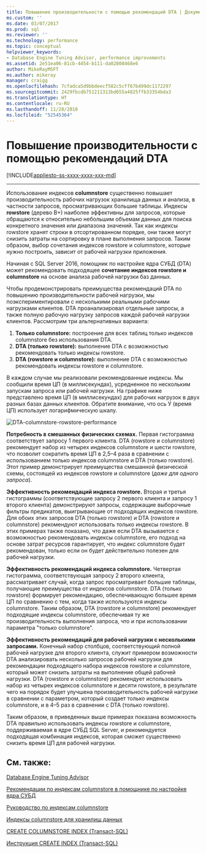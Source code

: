 ```yaml
---
title: Повышение производительности с помощью рекомендаций DTA | Документация Майкрософт
ms.custom: ''
ms.date: 03/07/2017
ms.prod: sql
ms.reviewer: ''
ms.technology: performance
ms.topic: conceptual
helpviewer_keywords:
- Database Engine Tuning Advisor, performance improvements
ms.assetid: 2e51ea06-81cb-4454-b111-da02808468e6
author: MikeRayMSFT
ms.author: mikeray
manager: craigg
ms.openlocfilehash: 7cfadca5d9bbdeecf582c5cff67b499dc1172297
ms.sourcegitcommit: 2429fbcdb751211313bd655a4825ffb33354bda3
ms.translationtype: HT
ms.contentlocale: ru-RU
ms.lasthandoff: 11/28/2018
ms.locfileid: "52545364"
---
```

# <a name="performance-improvements-using-dta-recommendations"></a>Повышение производительности с помощью рекомендаций DTA
[!INCLUDE[appliesto-ss-xxxx-xxxx-xxx-md](../../includes/appliesto-ss-xxxx-xxxx-xxx-md.md)]


---
Использование индексов **columnstore** существенно повышает производительность рабочих нагрузок хранилища данных и анализа, в частности запросов, просматривающих большие таблицы. Индексы **rowstore** (дерево B+) наиболее эффективны для запросов, которые обращаются к относительно небольшим объемам данных для поиска конкретного значения или диапазона значений. Так как индексы rowstore хранят строки в отсортированном порядке, они также могут снизить затраты на сортировку в плане выполнения запросов. Таким образом, выбор сочетания индексов rowstore и columnstore, которые нужно построить, зависит от рабочей нагрузки приложения.

Начиная с SQL Server 2016, помощник по настройке ядра СУБД (DTA) может рекомендовать подходящее **сочетание индексов rowstore и columnstore** на основе анализа рабочей нагрузки баз данных. 

Чтобы продемонстрировать преимущества рекомендаций DTA по повышению производительности рабочей нагрузки, мы поэкспериментировали с несколькими реальными рабочими нагрузками клиентов. DTA проанализировал отдельные запросы, а также полную рабочую нагрузку запросов каждой рабочей нагрузки клиентов. Рассмотрим три альтернативных варианта:
  
  1. **Только columnstore:** построение для всех таблиц только индексов columnstore без использования DTA. 
  2. **DTA (только rowstore):** выполнение DTA с возможностью рекомендовать только индексы rowstore.
  3. **DTA (rowstore и columnstore):** выполнение DTA с возможностью рекомендовать индексы rowstore и columnstore.  
   
В каждом случае мы реализовали рекомендованные индексы. Мы сообщили время ЦП (в миллисекундах), усредненное по нескольким запускам запроса или рабочей нагрузки. На графике ниже представлено время ЦП (в миллисекундах) для рабочих нагрузок в двух разных базах данных клиентов. Обратите внимание, что ось У (время ЦП) использует логарифмическую шкалу.   


![DTA-columnstore-rowstore-performance](../../relational-databases/performance/media/dta-columnstore-rowstore-performance.gif)



**Потребность в смешанных физических схемах.** Первая гистограмма соответствует запросу 1 первого клиента. DTA (rowstore и columnstore) рекомендует набор из четырех индексов columnstore и шести rowstore, что позволит сократить время ЦП в 2,5–4 раза в сравнении с использованием только индексов columnstore и DTA (только rowstore). Этот пример демонстрирует преимущества смешанной физической схемы, состоящей из индексов rowstore и columnstore (*даже для одного запроса*). 

**Эффективность рекомендаций индекса rowstore.** Вторая и третья гистограммы (соответствующие запросу 2 первого клиента и запросу 1 второго клиента) демонстрируют запросы, содержащие выборочные фильтры предикатов, выигрывающие от подходящих индексов rowstore. Для обоих этих запросов DTA (только rowstore) и DTA (rowstore и columnstore) рекомендуют использовать только индексы rowstore. В этих примерах также показано, что даже если DTA вызывается с возможностью рекомендовать индексы columnstore, его подход на основе затрат ресурсов гарантирует, что индекс columnstore будет рекомендован, только если он будет действительно полезен для рабочей нагрузки.

**Эффективность рекомендаций индекса columnstore.** Четвертая гистограмма, соответствующая запросу 2 второго клиента, рассматривает случай, когда запрос просматривает большие таблицы, получающие преимущества от индексов columnstore. DTA (только rowstore) формирует рекомендацию, обеспечивающую большее время ЦП по сравнению с тем, когда также используются индексы columnstore. Таким образом, DTA (rowstore и columnstore) рекомендует подходящие индексы columnstore, обеспечивая ту же производительность выполнения запроса, что и при использовании параметра "только columnstore".

**Эффективность рекомендаций для рабочей нагрузки с несколькими запросами.** Конечный набор столбцов, соответствующий полной рабочей нагрузке для второго клиента, служит примером возможности DTA анализировать несколько запросов рабочей нагрузки для рекомендации подходящего набора индексов rowstore и columnstore, который может снизить затраты на выполнение общей рабочей нагрузки. DTA (rowstore и columnstore) рекомендует использовать набор из четырех индексов columnstore и десяти rowstore, в результате чего на порядок будет улучшена производительность рабочей нагрузки в сравнении с параметром, который создает только индексы columnstore, и в 4–5 раз в сравнении с DTA (только rowstore).

Таким образом, в приведенных выше примерах показана возможность DTA правильно использовать индексы rowstore и columnstore, поддерживаемая в ядре СУБД SQL Server, и рекомендуется подходящая комбинация индексов, которая сможет существенно снизить время ЦП для рабочей нагрузки. 

<a name="see-also"></a>См. также:
---
[Database Engine Tuning Advisor](../../relational-databases/performance/database-engine-tuning-advisor.md)

[Рекомендации по индексам сolumnstore в помощнике по настройке ядра СУБД](../../relational-databases/performance/columnstore-index-recommendations-in-database-engine-tuning-advisor-dta.md)

[Руководство по индексам columnstore](~/relational-databases/indexes/columnstore-indexes-overview.md)

[Индексы сolumnstore для хранилищ данных](~/relational-databases/indexes/columnstore-indexes-data-warehouse.md)

[CREATE COLUMNSTORE INDEX (Transact-SQL)](../../t-sql/statements/create-columnstore-index-transact-sql.md)

[Инструкция CREATE INDEX (Transact-SQL)](../../t-sql/statements/create-index-transact-sql.md)



